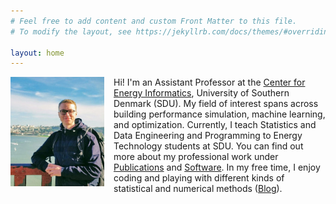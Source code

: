 ```yaml
---
# Feel free to add content and custom Front Matter to this file.
# To modify the layout, see https://jekyllrb.com/docs/themes/#overriding-theme-defaults

layout: home
---
```


<img style="float: left; margin-right: 15px; width: 150px" src="/gfx/ggbridge_photo.jpg">

Hi! I'm an Assistant Professor at the [Center for Energy Informatics](https://www.sdu.dk/en/Om_SDU/Institutter_centre/CentreForEnergyInformatics), University of Southern Denmark (SDU). My field of interest spans across building performance simulation, machine learning, and optimization. Currently, I teach Statistics and Data Engineering and Programming to Energy Technology students at SDU. You can find out more about my professional work under [Publications](/publications) and [Software](/software). In my free time, I enjoy coding and playing with different kinds of statistical and numerical methods ([Blog](/blog)).